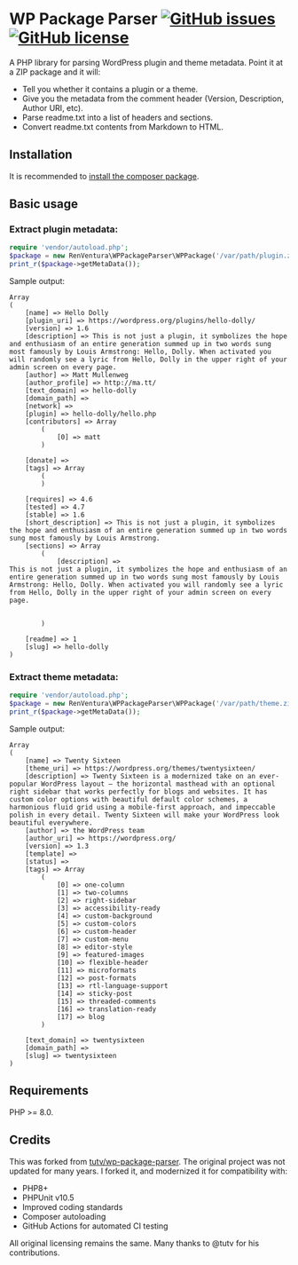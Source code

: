 WP Package Parser [![GitHub issues](https://img.shields.io/github/issues/renventura/wp-package-parser.svg)](https://github.com/renventura/wp-package-parser/issues) [![GitHub license](https://img.shields.io/badge/license-MIT-blue.svg)](https://raw.githubusercontent.com/renventura/wp-package-parser/master/LICENSE) 
========================

A PHP library for parsing WordPress plugin and theme metadata. Point it at a ZIP package and it will:

- Tell you whether it contains a plugin or a theme.
- Give you the metadata from the comment header (Version, Description, Author URI, etc).
- Parse readme.txt into a list of headers and sections.
- Convert readme.txt contents from Markdown to HTML.

Installation
-----------
It is recommended to [install the composer package](https://packagist.org/packages/renventura/wp-package-parser).

Basic usage
-----------
### Extract plugin metadata:

```php
require 'vendor/autoload.php';
$package = new RenVentura\WPPackageParser\WPPackage('/var/path/plugin.zip');
print_r($package->getMetaData());
```

Sample output:

```
Array
(
    [name] => Hello Dolly
    [plugin_uri] => https://wordpress.org/plugins/hello-dolly/
    [version] => 1.6
    [description] => This is not just a plugin, it symbolizes the hope and enthusiasm of an entire generation summed up in two words sung most famously by Louis Armstrong: Hello, Dolly. When activated you will randomly see a lyric from Hello, Dolly in the upper right of your admin screen on every page.
    [author] => Matt Mullenweg
    [author_profile] => http://ma.tt/
    [text_domain] => hello-dolly
    [domain_path] => 
    [network] => 
    [plugin] => hello-dolly/hello.php
    [contributors] => Array
        (
            [0] => matt
        )

    [donate] => 
    [tags] => Array
        (
        )

    [requires] => 4.6
    [tested] => 4.7
    [stable] => 1.6
    [short_description] => This is not just a plugin, it symbolizes the hope and enthusiasm of an entire generation summed up in two words sung most famously by Louis Armstrong.
    [sections] => Array
        (
            [description] => 
This is not just a plugin, it symbolizes the hope and enthusiasm of an entire generation summed up in two words sung most famously by Louis Armstrong: Hello, Dolly. When activated you will randomly see a lyric from Hello, Dolly in the upper right of your admin screen on every page.


        )

    [readme] => 1
    [slug] => hello-dolly
)
```

### Extract theme metadata:

```php
require 'vendor/autoload.php';
$package = new RenVentura\WPPackageParser\WPPackage('/var/path/theme.zip');
print_r($package->getMetaData());
```

Sample output:

```
Array
(
    [name] => Twenty Sixteen
    [theme_uri] => https://wordpress.org/themes/twentysixteen/
    [description] => Twenty Sixteen is a modernized take on an ever-popular WordPress layout — the horizontal masthead with an optional right sidebar that works perfectly for blogs and websites. It has custom color options with beautiful default color schemes, a harmonious fluid grid using a mobile-first approach, and impeccable polish in every detail. Twenty Sixteen will make your WordPress look beautiful everywhere.
    [author] => the WordPress team
    [author_uri] => https://wordpress.org/
    [version] => 1.3
    [template] => 
    [status] => 
    [tags] => Array
        (
            [0] => one-column
            [1] => two-columns
            [2] => right-sidebar
            [3] => accessibility-ready
            [4] => custom-background
            [5] => custom-colors
            [6] => custom-header
            [7] => custom-menu
            [8] => editor-style
            [9] => featured-images
            [10] => flexible-header
            [11] => microformats
            [12] => post-formats
            [13] => rtl-language-support
            [14] => sticky-post
            [15] => threaded-comments
            [16] => translation-ready
            [17] => blog
        )

    [text_domain] => twentysixteen
    [domain_path] => 
    [slug] => twentysixteen
)
```

Requirements
------------
PHP >= 8.0. 

Credits
-------
This was forked from [tutv/wp-package-parser](https://github.com/tutv/wp-package-parser). The original project was not updated for many years. I forked it, and modernized it for compatibility with:
* PHP8+
* PHPUnit v10.5
* Improved coding standards
* Composer autoloading
* GitHub Actions for automated CI testing

All original licensing remains the same. Many thanks to @tutv for his contributions.
